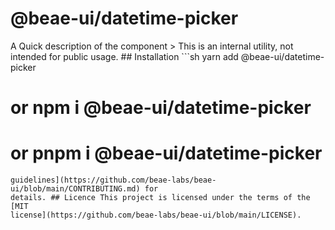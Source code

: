 # @beae-ui/datetime-picker

A Quick description of the component > This is an internal utility, not intended
for public usage. ## Installation ```sh yarn add @beae-ui/datetime-picker

# or npm i @beae-ui/datetime-picker

# or pnpm i @beae-ui/datetime-picker

```## Contribution Yes please! See the [contributing
guidelines](https://github.com/beae-labs/beae-ui/blob/main/CONTRIBUTING.md) for
details. ## Licence This project is licensed under the terms of the [MIT
license](https://github.com/beae-labs/beae-ui/blob/main/LICENSE).
```
